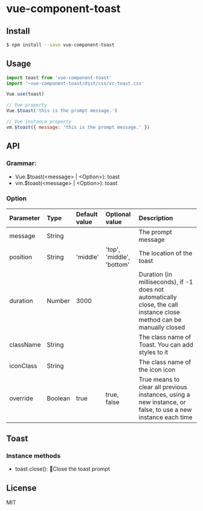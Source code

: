 # vue-component-toast
## Install
```sh
$ npm install --save vue-component-toast
```

## Usage
```javascript
import toast from 'vue-component-toast'
import '~vue-component-toast/dist/css/vc-toast.css'

Vue.use(toast)

// Vue property
Vue.$toast('this is the prompt message.')

// Vue instance property
vm.$toast({ message: 'this is the prompt message.' })
```


## API
### Grammar: 
  - Vue.$toast(\<message> | \<Option>): toast
  - vm.$toast(\<message> | \<Option>): toast

### Option
| Parameter | Type | Default value | Optional value | Description |
| :--- | :--- | :--- | :--- | :--- |
| message | String |  |  | The prompt message |
| position | String | 'middle' | 'top', 'middle', 'bottom' | The location of the toast |
| duration | Number | 3000 |  | Duration (in milliseconds), if -1 does not automatically close, the call instance close method can be manually closed |
| className | String | | | The class name of Toast. You can add styles to it |
| iconClass | String | | | The class name of the icon icon |
| override | Boolean | true | true, false | True means to clear all previous instances, using a new instance, or false, to use a new instance each time |

## Toast
### Instance methods
- toast.close(): Close the toast prompt

## License
MIT
